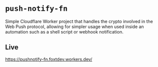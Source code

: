 # `push-notify-fn`

Simple Cloudflare Worker project that handles the crypto involved in the Web Push protocol, allowing for simpler usage when used inside an automation such as a shell script or webhook notification.

## Live

https://pushnotify-fn.foxtdev.workers.dev/